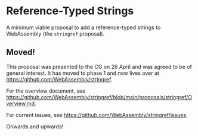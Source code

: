 # Reference-Typed Strings

A minimum viable proposal to add a reference-typed strings to
WebAssembly (the `stringref` proposal).

## Moved!

This proposal was presented to the CG on 26 April and was agreed to be of general interest.  It has moved to phase 1 and now lives over at https://github.com/WebAssembly/stringref.

For the overview document, see https://github.com/WebAssembly/stringref/blob/main/proposals/stringref/Overview.md.

For current issues, see https://github.com/WebAssembly/stringref/issues.

Onwards and upwards!
